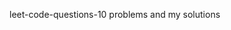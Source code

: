 leet-code-questions-10
problems and my solutions

<!-- #1046. Last Stone Weight -->
<!-- #1047. Distribute Candies -->
<!-- #867. Transpose Matrix -->
<!-- #1260. Shift 2D Grid
#1189. Maximum Number of Balloons
#1608. Special Array With X El
Greater Than or Equal X
#1185. Day of the Week
#1009. complement of base 10 integer
#868. Binary Gap
#1287. Element appearing more than 25% in sorted array
#1446. Consecutive Characters
#1518. Water Bottles
#1507. Reformat Date
#169. Majority Element
#1640. Check Array Formation Through Concatenation
#693. Binary Number with Alternating Bits
#1758. Minimum Changes To Make Alternating Binary String
#1629. slowest key
#812. largest triangle area
#1624. Largest Substring Between Two Equal Characters
#917. Reverse Only Letters
#690. Employee Importance
#242. Valid Anagram
#141. Linked List Cycle
#234. Palindrome Linked List
#876. Middle of the Linked List
#203. Remove Linked List Elements
#160. Intersection of Two Linked Lists
#21. Merge two sorted linked lists
#1669. Merge In Between Linked Lists
#986. Interval List Intersections
#1721. Swapping Nodes in a Linked List
#1019. Next Greater Node In Linked List
#328. Odd Even Linked List
#430. Flatten a Multilevel Doubly Linked List
#341. Flatten Nested List Iterator
#122. Best Time to Buy and Sell Stock II
#283. Move Zeroes
#258. Add Digits
#896. Monotonic Array
#389. Find the Difference
#696. Count Binary Substrings
#748. Shortest Completing Word
#1544. Make The String Great
#1496. Path Crossing
#1417. Reformat The String
#118. Pascal's Triangle
#1539. Kth Missing Positive Number
#530. Minimum Absolute Difference in BST
#1523. Count Odd Numbers in an Interval Range
#937. Reorder Data in Log Files
#100. Same Tree
#217. Contains Duplicate
#1137. N-th Tribonacci Number
#448. Find All Numbers Disappeared in an Array
#13. Roman to Integer -->

